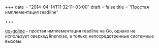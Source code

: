 +++
date = "2014-04-14T11:32:11+03:00"
draft = false
title = "Простая имплементация readline"

+++

<p><a href="https://github.com/nemith/go-goline">go-goline</a> - простая имплементация&nbsp;readline на Go, однако не использует оверхед&nbsp;linenoise, а только непосредственные системные вызовы.</p>

